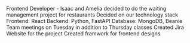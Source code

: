 Frontend Developer - Isaac and Amelia
decided to do the waiting management project for restaurants
Decided on our technology stack Frontend: React Backend: Python, FastAPI Database: MongoDB, Beanie
Team meetings on Tuesday in addition to Thursday classes
Created Jira Website for the project
Created framwork for frontend designs
